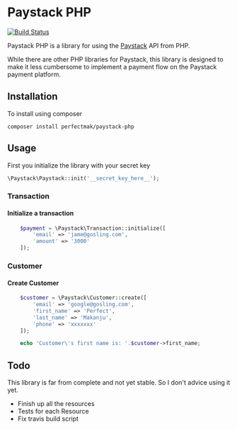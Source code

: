 # Paystack PHP

[![Build Status](https://secure.travis-ci.org/perfectmak/paystack-php.png?branch=master)](http://travis-ci.org/perfectmak/paystack-php)

Paystack PHP is a library for using the [Paystack](http://paystack.com) API from PHP.

While there are other PHP libraries for Paystack, this library is designed to make it less cumbersome to implement a 
payment flow on the Paystack payment platform.

## Installation

To install using composer
```
composer install perfectmak/paystack-php
```

## Usage
First you initialize the library with your secret key

```php
\Paystack\Paystack::init('__secret_key_here__');
```

### Transaction

#### Initialize a transaction
```php
    $payment = \Paystack\Transaction::initialize([
        'email' => 'jame@gosling.com',
        'amount' => '3000'
    ]);
```

### Customer

#### Create Customer
```php
    $customer = \Paystack\Customer::create([
        'email' => 'google@gosling.com',
        'first_name' => 'Perfect',
        'last_name' => 'Makanju',
        'phone' => 'xxxxxxx'
    ]);

    echo 'Customer\'s first name is: '.$customer->first_name;
```

## Todo
This library is far from complete and not yet stable. So I don't advice using it yet.

- Finish up all the resources
- Tests for each Resource
- Fix travis build script